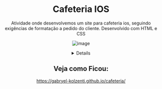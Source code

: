 <div align="center">
  
# Cafeteria IOS

<p>Atividade onde desenvolvemos um site para cafeteria ios, seguindo exigências de formatação a pedido do cliente. Desenvolvido com HTML e CSS  </p>
  
![image](https://github.com/Gabryel-Kolzenti/cafeteria/assets/140856204/a46c3b49-a79f-42d0-abd8-4e9b5d740e54)

<details>
<sumary>Tecnologias usadas:</sumary>
  -HTML

  -CSS
  
</details>

</div>

<div align="center">

## Veja como Ficou:

https://gabryel-kolzenti.github.io/cafeteria/

</div>
